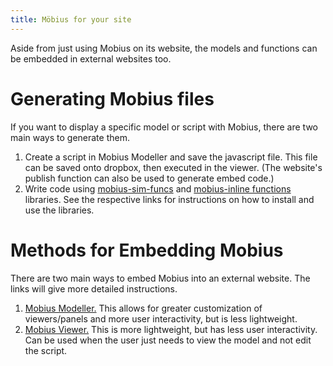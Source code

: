```yaml
---
title: Möbius for your site
---
```


Aside from just using Mobius on its website, the models and functions can be embedded in external websites too.

# Generating Mobius files
  
If you want to display a specific model or script with Mobius, there are two main ways to generate them. 

1. Create a script in Mobius Modeller and save the javascript file. This file can be saved onto dropbox, then executed in the viewer. (The website's publish function can also be used to generate embed code.)
2. Write code using [mobius-sim-funcs](https://github.com/design-automation/mobius-sim-funcs/blob/main/README.md) and [mobius-inline functions](https://github.com/design-automation/mobius-inline-funcs/blob/main/README.md) libraries. See the respective links for instructions on how to install and use the libraries.

# Methods for Embedding Mobius

There are two main ways to embed Mobius into an external website. The links will give more detailed instructions.

1. [Mobius Modeller.](https://github.com/design-automation/mobius-parametric-modeller-dev-0-9/blob/main/embed.md) This allows for greater customization of viewers/panels and more user interactivity, but is less lightweight.
2. [Mobius Viewer.](https://github.com/design-automation/mobius-viewer-dev-0-7/blob/main/embed.md) This is more lightweight, but has less user interactivity. Can be used when the user just needs to view the model and not edit the script. 



